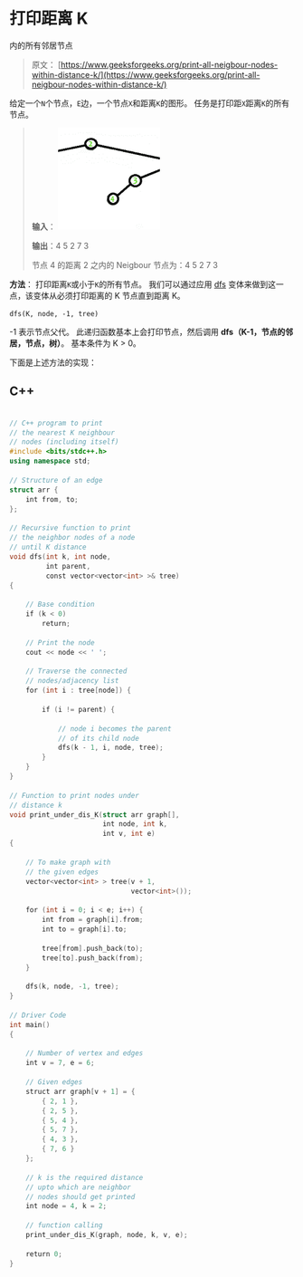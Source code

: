 # 打印距离 K

内的所有邻居节点

> 原文： [https://www.geeksforgeeks.org/print-all-neigbour-nodes-within-distance-k/](https://www.geeksforgeeks.org/print-all-neigbour-nodes-within-distance-k/)

给定一个`N`个节点，`E`边，一个节点`X`和距离`K`的图形。 任务是打印距`X`距离`K`的所有节点。

> **输入**：
> ![](img/65b88bb626e719c2731da58538a65152.png)
> 
> **输出**：4 5 2 7 3
> 
> 节点 4 的距离 2 之内的 Neigbour 节点为：4 5 2 7 3

**方法**：
打印距离`K`或小于`K`的所有节点。 我们可以通过应用 [dfs](http://www.geeksforgeeks.org/depth-first-traversal-for-a-graph/) 变体来做到这一点，该变体从必须打印距离的 K 节点直到距离 K。

```
dfs(K, node, -1, tree) 

```

-1 表示节点父代。
此递归函数基本上会打印节点，然后调用 **dfs（K-1，节点的邻居，节点，树）**。
基本条件为 K > 0。

下面是上述方法的实现：

## C++

```cpp

// C++ program to print 
// the nearest K neighbour 
// nodes (including itself) 
#include <bits/stdc++.h> 
using namespace std; 

// Structure of an edge 
struct arr { 
    int from, to; 
}; 

// Recursive function to print 
// the neighbor nodes of a node 
// until K distance 
void dfs(int k, int node, 
         int parent, 
         const vector<vector<int> >& tree) 
{ 

    // Base condition 
    if (k < 0) 
        return; 

    // Print the node 
    cout << node << ' '; 

    // Traverse the connected 
    // nodes/adjacency list 
    for (int i : tree[node]) { 

        if (i != parent) { 

            // node i becomes the parent 
            // of its child node 
            dfs(k - 1, i, node, tree); 
        } 
    } 
} 

// Function to print nodes under 
// distance k 
void print_under_dis_K(struct arr graph[], 
                       int node, int k, 
                       int v, int e) 
{ 

    // To make graph with 
    // the given edges 
    vector<vector<int> > tree(v + 1, 
                              vector<int>()); 

    for (int i = 0; i < e; i++) { 
        int from = graph[i].from; 
        int to = graph[i].to; 

        tree[from].push_back(to); 
        tree[to].push_back(from); 
    } 

    dfs(k, node, -1, tree); 
} 

// Driver Code 
int main() 
{ 

    // Number of vertex and edges 
    int v = 7, e = 6; 

    // Given edges 
    struct arr graph[v + 1] = { 
        { 2, 1 }, 
        { 2, 5 }, 
        { 5, 4 }, 
        { 5, 7 }, 
        { 4, 3 }, 
        { 7, 6 } 
    }; 

    // k is the required distance 
    // upto which are neighbor 
    // nodes should get printed 
    int node = 4, k = 2; 

    // function calling 
    print_under_dis_K(graph, node, k, v, e); 

    return 0; 
} 

```